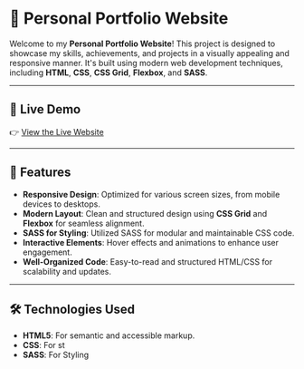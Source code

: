 # 🌟 Personal Portfolio Website

Welcome to my **Personal Portfolio Website**! This project is designed to showcase my skills, achievements, and projects in a visually appealing and responsive manner. It's built using modern web development techniques, including **HTML**, **CSS**, **CSS Grid**, **Flexbox**, and **SASS**.

---

## 🔗 Live Demo

👉 [View the Live Website](https://ibrahimma-eng.github.io/personal-website/)

---

## 🚀 Features

- **Responsive Design**: Optimized for various screen sizes, from mobile devices to desktops.
- **Modern Layout**: Clean and structured design using **CSS Grid** and **Flexbox** for seamless alignment.
- **SASS for Styling**: Utilized SASS for modular and maintainable CSS code.
- **Interactive Elements**: Hover effects and animations to enhance user engagement.
- **Well-Organized Code**: Easy-to-read and structured HTML/CSS for scalability and updates.

---

## 🛠️ Technologies Used

- **HTML5**: For semantic and accessible markup.
- **CSS**: For st
- **SASS**: For Styling
